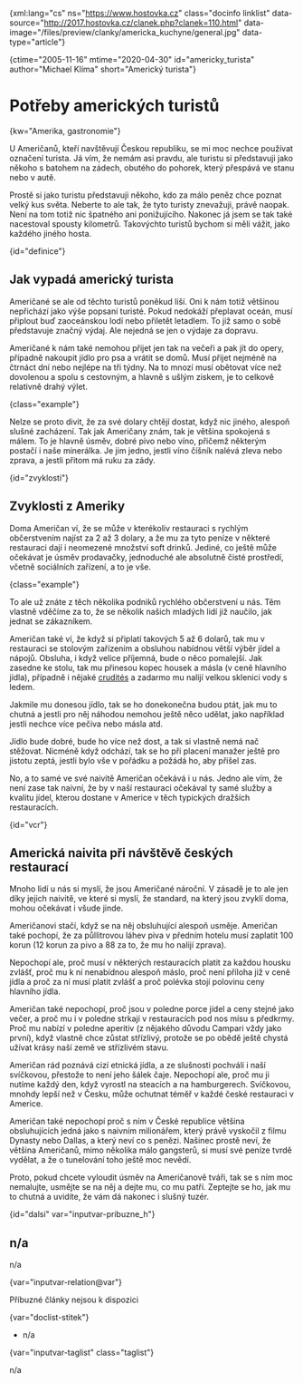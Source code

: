 
{xml:lang="cs" ns="https://www.hostovka.cz" class="docinfo linklist" data-source="http://2017.hostovka.cz/clanek.php?clanek=110.html" data-image="/files/preview/clanky/americka_kuchyne/general.jpg" data-type="article"}

{ctime="2005-11-16" mtime="2020-04-30" id="americky_turista" author="Michael Klíma" short="Americký turista"}

# Potřeby amerických turistů 

{kw="Amerika, gastronomie"}

U Američanů, kteří navštěvují Českou republiku, se mi moc nechce používat označení turista. Já vím, že nemám asi pravdu, ale turistu si představuji jako někoho s batohem na zádech, obutého do pohorek, který přespává ve stanu nebo v autě. 

Prostě si jako turistu představuji někoho, kdo za málo peněz chce poznat velký kus světa. Neberte to ale tak, že tyto turisty znevažuji, právě naopak. Není na tom totiž nic špatného ani ponižujícího. Nakonec já jsem se tak také nacestoval spousty kilometrů. Takovýchto turistů bychom si měli vážit, jako každého jiného hosta. 

{id="definice"}

## Jak vypadá americký turista 

Američané se ale od těchto turistů poněkud liší. Oni k nám totiž většinou nepřichází jako výše popsaní turisté. Pokud nedokáží přeplavat oceán, musí připlout buď zaoceánskou lodí nebo přiletět letadlem. To již samo o sobě představuje značný výdaj. Ale nejedná se jen o výdaje za dopravu. 

Američané k nám také nemohou přijet jen tak na večeři a pak jít do opery, případně nakoupit jídlo pro psa a vrátit se domů. Musí přijet nejméně na čtrnáct dní nebo nejlépe na tři týdny. Na to mnozí musí obětovat více než dovolenou a spolu s cestovným, a hlavně s ušlým ziskem, je to celkově relativně drahý výlet. 

{class="example"}

Nelze se proto divit, že za své dolary chtějí dostat, když nic jiného, alespoň slušné zacházení. Tak jak Američany znám, tak je většina spokojená s málem. To je hlavně úsměv, dobré pivo nebo víno, přičemž některým postačí i naše minerálka. Je jim jedno, jestli víno číšník nalévá zleva nebo zprava, a jestli přitom má ruku za zády. 

{id="zvyklosti"}

## Zvyklosti z Ameriky 

Doma Američan ví, že se může v kterékoliv restauraci s rychlým občerstvením najíst za 2 až 3 dolary, a že mu za tyto peníze v některé restauraci dají i neomezené množství soft drinků. Jediné, co ještě může očekávat je úsměv prodavačky, jednoduché ale absolutně čisté prostředí, včetně sociálních zařízení, a to je vše. 

{class="example"}

To ale už znáte z těch několika podniků rychlého občerstvení u nás. Těm vlastně vděčíme za to, že se několik našich mladých lidí již naučilo, jak jednat se zákazníkem. 

Američan také ví, že když si připlatí takových 5 až 6 dolarů, tak mu v restauraci se stolovým zařízením a obsluhou nabídnou větší výběr jídel a nápojů. Obsluha, i když velice příjemná, bude o něco pomalejší. Jak zasedne ke stolu, tak mu přinesou kopec housek a másla (v ceně hlavního jídla), případně i nějaké [crudités][1] a zadarmo mu nalijí velkou sklenici vody s ledem. 

Jakmile mu donesou jídlo, tak se ho donekonečna budou ptát, jak mu to chutná a jestli pro něj náhodou nemohou ještě něco udělat, jako například jestli nechce více pečiva nebo másla atd. 

Jídlo bude dobré, bude ho více než dost, a tak si vlastně nemá nač stěžovat. Nicméně když odchází, tak se ho při placení manažer ještě pro jistotu zeptá, jestli bylo vše v pořádku a požádá ho, aby přišel zas. 

No, a to samé ve své naivitě Američan očekává i u nás. Jedno ale vím, že není zase tak naivní, že by v naší restauraci očekával ty samé služby a kvalitu jídel, kterou dostane v Americe v těch typických dražších restauracích. 

{id="vcr"}

## Americká naivita při návštěvě českých restaurací 

Mnoho lidí u nás si myslí, že jsou Američané nároční. V zásadě je to ale jen díky jejich naivitě, ve které si myslí, že standard, na který jsou zvyklí doma, mohou očekávat i všude jinde. 

Američanovi stačí, když se na něj obsluhující alespoň usměje. Američan také pochopí, že za půllitrovou láhev piva v předním hotelu musí zaplatit 100 korun (12 korun za pivo a 88 za to, že mu ho nalijí zprava). 

Nepochopí ale, proč musí v některých restauracích platit za každou housku zvlášť, proč mu k ní nenabídnou alespoň máslo, proč není příloha již v ceně jídla a proč za ní musí platit zvlášť a proč polévka stojí polovinu ceny hlavního jídla. 

Američan také nepochopí, proč jsou v poledne porce jídel a ceny stejné jako večer, a proč mu i v poledne strkají v restauracích pod nos mísu s předkrmy. Proč mu nabízí v poledne aperitiv (z nějakého důvodu Campari vždy jako první), když vlastně chce zůstat střízlivý, protože se po obědě ještě chystá užívat krásy naší země ve střízlivém stavu. 

Američan rád poznává cizí etnická jídla, a ze slušnosti pochválí i naší svíčkovou, přestože to není jeho šálek čaje. Nepochopí ale, proč mu ji nutíme každý den, když vyrostl na steacích a na hamburgerech. Svíčkovou, mnohdy lepší než v Česku, může ochutnat téměř v každé české restauraci v Americe. 

Američan také nepochopí proč s ním v České republice většina obsluhujících jedná jako s naivním milionářem, který právě vyskočil z filmu Dynasty nebo Dallas, a který neví co s penězi. Našinec prostě neví, že většina Američanů, mimo několika málo gangsterů, si musí své peníze tvrdě vydělat, a že o tunelování toho ještě moc nevědí. 

Proto, pokud chcete vyloudit úsměv na Američanově tváři, tak se s ním moc nemalujte, usmějte se na něj a dejte mu, co mu patří. Zeptejte se ho, jak mu to chutná a uvidíte, že vám dá nakonec i slušný tuzér. 

{id="dalsi" var="inputvar-pribuzne_h"}

## n/a 

n/a 

{var="inputvar-relation@var"}

Příbuzné články nejsou k dispozici 

{var="doclist-stitek"}

  * n/a 

{var="inputvar-taglist" class="taglist"}

n/a

 [1]: jednohubky

